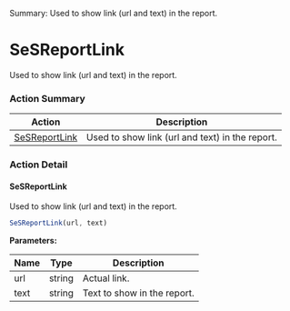 Summary: Used to show link (url and text) in the report.

# SeSReportLink

Used to show link (url and text) in the report.






<!-- ============================== property summary ========================== -->

	
<!-- ============================== action summary ========================== -->



### Action Summary

|  **Action** | **Description** | 
| ----------- | --------------- |
|	[SeSReportLink](#sesreportlink) | Used to show link (url and text) in the report. |




<!-- ============================== property detail ========================== -->
	
	
<!-- ============================== action detail ========================== -->
	
### Action Detail
		
<a name="SeSReportLink"></a>    
#### SeSReportLink

Used to show link (url and text) in the report.

```javascript
SeSReportLink(url, text) 
```


**Parameters:**

|	**Name** | **Type** | **Description** |
| ---------- | -------- | --------------- |
| url | string |	Actual link. |
| text | string |	Text to show in the report. |





<a name="see.also.sesreportlink.sesreportlink"></a>

	

